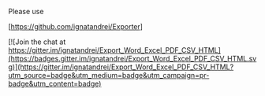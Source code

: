 Please use

[https://github.com/ignatandrei/Exporter]


[![Join the chat at https://gitter.im/ignatandrei/Export_Word_Excel_PDF_CSV_HTML](https://badges.gitter.im/ignatandrei/Export_Word_Excel_PDF_CSV_HTML.svg)](https://gitter.im/ignatandrei/Export_Word_Excel_PDF_CSV_HTML?utm_source=badge&utm_medium=badge&utm_campaign=pr-badge&utm_content=badge)